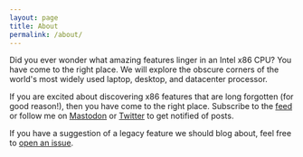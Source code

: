 ```yaml
---
layout: page
title: About
permalink: /about/
---
```


Did you ever wonder what amazing features linger in an Intel x86 CPU? You have
come to the right place. We will explore the obscure corners of the world's most
widely used laptop, desktop, and datacenter processor.

If you are excited about discovering x86 features that are long
forgotten (for good reason!), then you have come to the right
place. Subscribe to the [feed][feed] or follow me on
[Mastodon][mastodon] or [Twitter][twitter] to get notified of posts.

If you have a suggestion of a legacy feature we should blog about, feel free to
[open an issue][newissue].

[feed]: /feed.xml
[twitter]: https://twitter.com/blitzclone
[mastodon]: https://infosec.exchange/@blitz
[newissue]: https://github.com/blitz/x86.lol/issues/new
